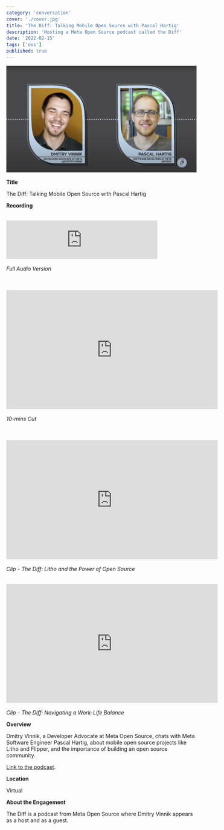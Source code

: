 ```yaml
---
category: 'conversation'
cover: './cover.jpg'
title: 'The Diff: Talking Mobile Open Source with Pascal Hartig'
description: 'Hosting a Meta Open Source podcast called the Diff'
date: '2022-02-15'
tags: ['oss']
published: true
---
```

![cover](./cover.jpg)

**Title**

The Diff: Talking Mobile Open Source with Pascal Hartig

**Recording**

<br>

<iframe src="https://anchor.fm/thediff/embed/episodes/Episode-11-Talking-Mobile-Open-Source-with-Pascal-Hartig-e1ed34j/a-a7de9jt" height="102px" width="400px" frameborder="0" scrolling="no"></iframe>

*Full Audio Version*

<br>

<br>

<iframe width="560" height="315" src="https://www.youtube.com/embed/S5ajSULISrA" title="YouTube video player" frameborder="0" allow="accelerometer; autoplay; clipboard-write; encrypted-media; gyroscope; picture-in-picture" allowfullscreen></iframe>

*10-mins Cut*

<br>
<br>

<iframe width="560" height="315" src="https://www.youtube.com/embed/TJo3I8SpTAk" title="YouTube video player" frameborder="0" allow="accelerometer; autoplay; clipboard-write; encrypted-media; gyroscope; picture-in-picture" allowfullscreen></iframe>

*Clip - The Diff: Litho and the Power of Open Source*
<br>
<br>

<iframe width="560" height="315" src="https://www.youtube.com/embed/-Frt2s3qH9k" title="YouTube video player" frameborder="0" allow="accelerometer; autoplay; clipboard-write; encrypted-media; gyroscope; picture-in-picture" allowfullscreen></iframe>

*Clip - The Diff: Navigating a Work-Life Balance*
<br>

**Overview**

Dmitry Vinnik, a Developer Advocate at Meta Open Source, chats with Meta Software Engineer Pascal Hartig, about mobile open source projects like Litho and Flipper, and the importance of building an open source community.

[Link to the podcast](https://thediffpodcast.com/docs/episode-11/).

**Location**

Virtual

**About the Engagement**

The Diff is a podcast from Meta Open Source where Dmitry Vinnik appears as a host and as a guest.
